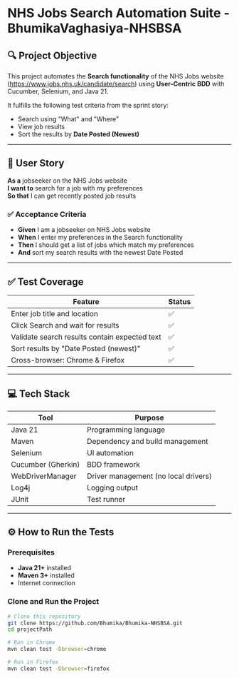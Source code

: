 # NHS Jobs Search Automation Suite - BhumikaVaghasiya-NHSBSA

## 🔍 Project Objective

This project automates the **Search functionality** of the NHS Jobs website (https://www.jobs.nhs.uk/candidate/search) using **User-Centric BDD** with Cucumber, Selenium, and Java 21.  

It fulfills the following test criteria from the sprint story:

- Search using "What" and "Where"
- View job results
- Sort the results by **Date Posted (Newest)**

---

## 📄 User Story

**As a** jobseeker on the NHS Jobs website  
**I want to** search for a job with my preferences  
**So that** I can get recently posted job results  

### ✅ Acceptance Criteria

- **Given** I am a jobseeker on NHS Jobs website  
- **When** I enter my preferences in the Search functionality  
- **Then** I should get a list of jobs which match my preferences  
- **And** sort my search results with the newest Date Posted  

---

## ✅ Test Coverage

| Feature | Status |
|--------|--------|
| Enter job title and location | ✅ |
| Click Search and wait for results | ✅ |
| Validate search results contain expected text | ✅ |
| Sort results by "Date Posted (newest)" | ✅ |
| Cross-browser: Chrome & Firefox | ✅ |

---

## 💻 Tech Stack

| Tool            | Purpose                            |
|-----------------|------------------------------------|
| Java 21         | Programming language               |
| Maven           | Dependency and build management    |
| Selenium        | UI automation                      |
| Cucumber (Gherkin) | BDD framework                 |
| WebDriverManager | Driver management (no local drivers) |
| Log4j           | Logging output                     |
| JUnit           | Test runner                        |

---

## ⚙️ How to Run the Tests

### Prerequisites

- **Java 21+** installed
- **Maven 3+** installed
- Internet connection

### Clone and Run the Project

```bash
# Clone this repository
git clone https://github.com/Bhumika/Bhumika-NHSBSA.git
cd projectPath

# Run in Chrome
mvn clean test -Dbrowser=chrome

# Run in Firefox
mvn clean test -Dbrowser=firefox

